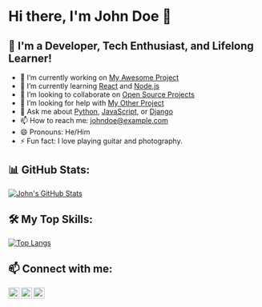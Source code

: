 # Hi there, I'm John Doe 👋

## 🌱 I'm a Developer, Tech Enthusiast, and Lifelong Learner!

- 🔭 I’m currently working on [My Awesome Project](https://github.com/johndoe/my-awesome-project)
- 🌱 I’m currently learning [React](https://reactjs.org/) and [Node.js](https://nodejs.org/)
- 👯 I’m looking to collaborate on [Open Source Projects](https://github.com/topics/open-source)
- 🤔 I’m looking for help with [My Other Project](https://github.com/johndoe/my-other-project)
- 💬 Ask me about [Python](https://www.python.org/), [JavaScript](https://www.javascript.com/), or [Django](https://www.djangoproject.com/)
- 📫 How to reach me: [johndoe@example.com](mailto:johndoe@example.com)
- 😄 Pronouns: He/Him
- ⚡ Fun fact: I love playing guitar and photography.

## 📊 GitHub Stats:

[![John's GitHub Stats](https://github-readme-stats.vercel.app/api?username=johndoe&show_icons=true&theme=radical)](https://github.com/johndoe/github-readme-stats)

## 🛠️ My Top Skills:

[![Top Langs](https://github-readme-stats.vercel.app/api/top-langs/?username=johndoe&layout=compact&theme=radical)](https://github.com/johndoe/github-readme-stats)

## 📫 Connect with me:

[<img align="left" alt="LinkedIn" width="22px" src="https://cdn.jsdelivr.net/npm/simple-icons@v3/icons/linkedin.svg" />](https://www.linkedin.com/in/johndoe/)
[<img align="left" alt="Twitter" width="22px" src="https://cdn.jsdelivr.net/npm/simple-icons@v3/icons/twitter.svg" />](https://twitter.com/johndoe)
[<img align="left" alt="Portfolio" width="22px" src="https://cdn.jsdelivr.net/npm/simple-icons@v3/icons/internetexplorer.svg" />](https://johndoe.github.io/portfolio/)


